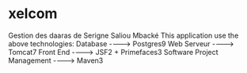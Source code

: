 # xelcom
Gestion des daaras de Serigne Saliou Mbacké
This application use the above technologies:
Database
 ----> Postgres9
Web Serveur
 ----> Tomcat7
Front End
 ----> JSF2 + Primefaces3
Software Project Management
 ----> Maven3
